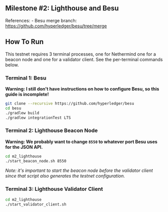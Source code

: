 ## Milestone #2: Lighthouse and Besu

References:
	- Besu merge branch: https://github.com/hyperledger/besu/tree/merge

## How To Run

This testnet requires 3 terminal processes, one for Nethermind one for a beacon node
and one for a validator client. See the per-terminal commands below.

### Terminal 1: Besu

**Warning: I still don't have instructions on how to configure Besu, so this guide
is incomplete!**

```bash
git clone --recursive https://github.com/hyperledger/besu
cd besu
./gradlew build
./gradlew integrationTest LTS
```

### Terminal 2: Lighthouse Beacon Node

**Warning: We probably want to change `8550` to whatever port Besu uses for the
JSON API.**

```bash
cd m2_lighthouse
./start_beacon_node.sh 8550
```

*Note: it's important to start the beacon node before the validator client
since that script also generates the testnet configuration.*

### Terminal 3: Lighthouse Validator Client

```bash
cd m2_lighthouse
./start_validator_client.sh
```
